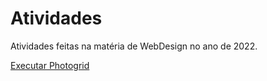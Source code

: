 # Atividades
 Atividades feitas na matéria de WebDesign no ano de 2022.

<a href="https://luizjrsoares.github.io/Atividades/Photogrid/PhotoGrid.html">Executar Photogrid</a>